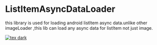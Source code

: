 # ListItemAsyncDataLoader
this library is used for loading android listItem async data.unlike other imageLoader ,this lib can load any async data for listItem not just image.

[![tex dark](https://github.com/lchli1314@sina.com/ListItemAsyncDataLoader/tree/master/LoaderLibrary/screenshot/shot_net_picturelist.png)](https://github.com/lchli1314@sina.com/ListItemAsyncDataLoader/tree/master/LoaderLibrary/screenshot/shot_net_picturelist.png)
